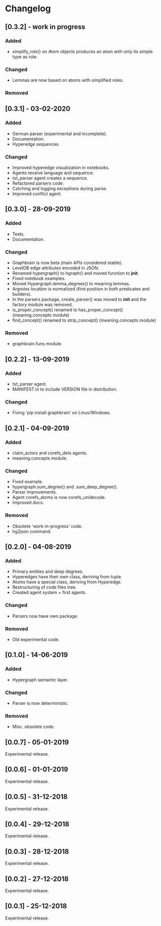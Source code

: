 # Changelog

## [0.3.2] - work in progress
### Added
- simplify_role() on Atom objects produces an atom with only its simple type as role.

### Changed
- Lemmas are now based on atoms with simplified roles.

### Removed

## [0.3.1] - 03-02-2020
### Added
- German parser (experimental and incomplete).
- Documentation.
- Hyperedge sequences.

### Changed
- Improved hyperedge visualization in notebooks.
- Agents receive language and sequence.
- txt_parser agent creates a sequence.
- Refactored parsers code.
- Catching and logging exceptions during parse.
- Improved conflict agent.

## [0.3.0] - 28-09-2019
### Added
- Tests.
- Documentation.

### Changed
- Graphbrain is now beta (main APIs considered stable).
- LevelDB edge attributes encoded in JSON.
- Renamed hypergraph() to hgraph() and moved function to __jnit__.
- Fixed notebook examples.
- Moved Hypergraph.lemma_degrees() to meaning.lemmas.
- Argroles location is normalized (first position in both predicates and builders).
- In the parsers package, create_parser() was moved to __init__ and the factory module was removed.
- is_proper_concept() renamed to has_proper_concept() (meaning.concepts module)
- find_concept() renamed to strip_concept() (meaning.concepts module)

### Removed
- graphbrain.funs module.

## [0.2.2] - 13-09-2019

### Added
- txt_parser agent.
- MANIFEST.in to include VERSION file in distribution.

### Changed
- Fixing 'pip install graphbrain' on Linux/Windows.

## [0.2.1] - 04-09-2019
### Added
- claim_actors and corefs_dets agents.
- meaning.concepts module.

### Changed
- Fixed example.
- hypergraph.sum_degree() and .sum_deep_degree().
- Parser improvements.
- Agent corefs_atoms is now corefs_unidecode.
- Improved docs.

### Removed
- Obsolete 'work-in-progress' code.
- hg2json command.

## [0.2.0] - 04-08-2019
### Added
- Primary entities and deep degrees.
- Hyperedges have their own class, deriving from tuple.
- Atoms have a special class, deriving from Hyperedge.
- Restructuring of code files tree.
- Created agent system + first agents.

### Changed
- Parsers now have own package.

### Removed
- Old experimental code.

## [0.1.0] - 14-06-2019
### Added
- Hypergraph semantic layer.

### Changed
- Parser is now deterministic.

### Removed
- Misc. obsolete code.

## [0.0.7] - 05-01-2019

Experimental release.

## [0.0.6] - 01-01-2019

Experimental release.

## [0.0.5] - 31-12-2018

Experimental release.

## [0.0.4] - 29-12-2018

Experimental release.

## [0.0.3] - 28-12-2018

Experimental release.

## [0.0.2] - 27-12-2018

Experimental release.

## [0.0.1] - 25-12-2018

Experimental release.
